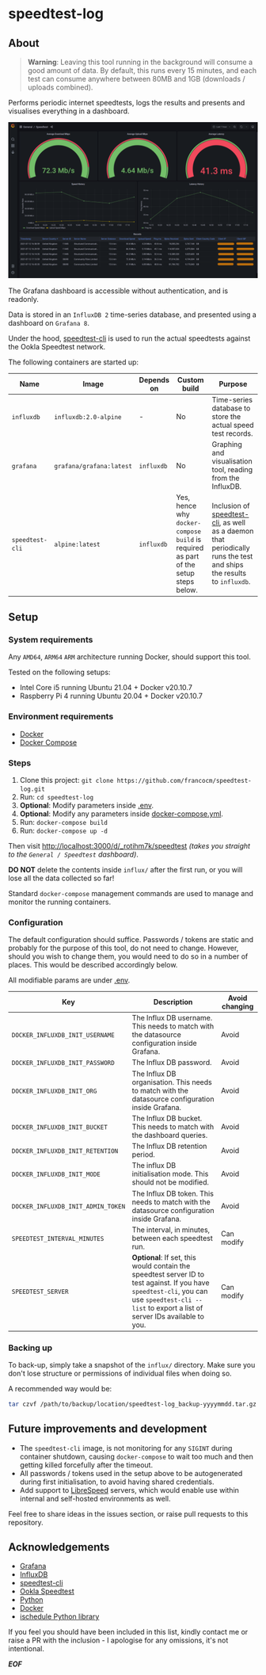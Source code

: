 # speedtest-log

## About

> **Warning**: Leaving this tool running in the background will consume a good amount of data. By default, this runs every 15 minutes, and each test can consume anywhere between 80MB and 1GB (downloads / uploads combined).

Performs periodic internet speedtests, logs the results and presents and visualises everything in a dashboard.

![Dashboard Sample](docs/dashboard.png)

The Grafana dashboard is accessible without authentication, and is readonly.

Data is stored in an `InfluxDB 2` time-series database, and presented using a dashboard on `Grafana 8`.

Under the hood, [speedtest-cli](https://github.com/sivel/speedtest-cli) is used to run the actual speedtests against the Ookla Speedtest network.

The following containers are started up:

| Name | Image | Depends on | Custom build | Purpose |
| -----| ----- | ---------- | ------------ | ------- | 
| `influxdb` | `influxdb:2.0-alpine` | - | No | Time-series database to store the actual speed test records. |
| `grafana` | `grafana/grafana:latest` | `influxdb` | No | Graphing and visualisation tool, reading from the InfluxDB. |
| `speedtest-cli` | `alpine:latest` | `influxdb` | Yes, hence why `docker-compose build` is required as part of the setup steps below. | Inclusion of [speedtest-cli](https://github.com/sivel/speedtest-cli), as well as a daemon that periodically runs the test and ships the results to `influxdb`. |

## Setup

### System requirements

Any `AMD64`, `ARM64` `ARM` architecture running Docker, should support this tool.

Tested on the following setups:
* Intel Core i5 running Ubuntu 21.04 + Docker v20.10.7
* Raspberry Pi 4 running Ubuntu 20.04 + Docker v20.10.7

### Environment requirements

* [Docker](https://docs.docker.com/engine/install/)
* [Docker Compose](https://docs.docker.com/compose/install/)

### Steps

1. Clone this project: `git clone https://github.com/francocm/speedtest-log.git`
2. Run: `cd speedtest-log`
3. **Optional**: Modify parameters inside [.env](.env).
4. **Optional**: Modify any parameters inside [docker-compose.yml](docker-compose.yml).
5. Run: `docker-compose build`
6. Run: `docker-compose up -d`

Then visit [http://localhost:3000/d/_rotihm7k/speedtest](http://localhost:3000d/_rotihm7k/speedtest) _(takes you straight to the `General / Speedtest` dashboard)_.

**DO NOT** delete the contents inside `influx/` after the first run, or you will lose all the data collected so far!

Standard `docker-compose` management commands are used to manage and monitor the running containers.

### Configuration

The default configuration should suffice. Passwords / tokens are static and probably for the purpose of this tool, do not need to change. However, should you wish to change them, you would need to do so in a number of places. This would be described accordingly below.

All modifiable params are under [.env](.env).

| Key | Description | Avoid changing |
| --- | ----------- | -------------- |
| `DOCKER_INFLUXDB_INIT_USERNAME` | The Influx DB username. This needs to match with the datasource configuration inside Grafana. | Avoid |
| `DOCKER_INFLUXDB_INIT_PASSWORD` | The Influx DB password. | Avoid |
| `DOCKER_INFLUXDB_INIT_ORG` | The Influx DB organisation. This needs to match with the datasource configuration inside Grafana. | Avoid |
| `DOCKER_INFLUXDB_INIT_BUCKET` | The Influx DB bucket. This needs to match with the dashboard queries. | Avoid |
| `DOCKER_INFLUXDB_INIT_RETENTION` | The Influx DB retention period. | Avoid |
| `DOCKER_INFLUXDB_INIT_MODE` | The influx DB initialisation mode. This should not be modified. | Avoid |
| `DOCKER_INFLUXDB_INIT_ADMIN_TOKEN` | The Influx DB token. This needs to match with the datasource configuration inside Grafana. | Avoid |
| `SPEEDTEST_INTERVAL_MINUTES` | The interval, in minutes, between each speedtest run. | Can modify |
| `SPEEDTEST_SERVER` | **Optional**: If set, this would contain the speedtest server ID to test against. If you have `speedtest-cli`, you can use `speedtest-cli --list` to export a list of server IDs available to you. | Can modify |

### Backing up

To back-up, simply take a snapshot of the `influx/` directory. Make sure you don't lose structure or permissions of individual files when doing so.

A recommended way would be:

```bash
tar czvf /path/to/backup/location/speedtest-log_backup-yyyymmdd.tar.gz influx/
```

## Future improvements and development

* The `speedtest-cli` image, is not monitoring for any `SIGINT` during container shutdown, causing `docker-compose` to wait too much and then getting killed forcefully after the timeout.
* All passwords / tokens used in the setup above to be autogenerated during first initialisation, to avoid having shared credentials.
* Add support to [LibreSpeed](https://librespeed.org/) servers, which would enable use within internal and self-hosted environments as well.

Feel free to share ideas in the issues section, or raise pull requests to this repository.

## Acknowledgements

* [Grafana](https://grafana.com/)
* [InfluxDB](https://www.influxdata.com/)
* [speedtest-cli](https://github.com/sivel/speedtest-cli)
* [Ookla Speedtest](https://www.speedtest.net/)
* [Python](https://www.python.org/)
* [Docker](https://www.docker.com/)
* [ischedule Python library](https://github.com/aleksve/ischedule)

If you feel you should have been included in this list, kindly contact me or raise a PR with the inclusion - I apologise for any omissions, it's not intentional.

***EOF***   
